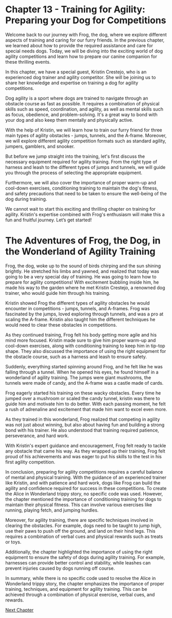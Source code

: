 # Chapter 13 - Training for Agility: Preparing your Dog for Competitions

Welcome back to our journey with Frog, the dog, where we explore different aspects of training and caring for our furry friends. In the previous chapter, we learned about how to provide the required assistance and care for special needs dogs. Today, we will be diving into the exciting world of dog agility competitions and learn how to prepare our canine companion for these thrilling events.

In this chapter, we have a special guest, Kristin Crestejo, who is an experienced dog trainer and agility competitor. She will be joining us to share her knowledge and expertise on training a dog for agility competitions.

Dog agility is a sport where dogs are trained to navigate through an obstacle course as fast as possible. It requires a combination of physical skills such as speed, coordination, and agility, as well as mental skills such as focus, obedience, and problem-solving. It's a great way to bond with your dog and also keep them mentally and physically active.

With the help of Kristin, we will learn how to train our furry friend for three main types of agility obstacles - jumps, tunnels, and the A-frame. Moreover, we will explore different agility competition formats such as standard agility, jumpers, gamblers, and snooker.

But before we jump straight into the training, let's first discuss the necessary equipment required for agility training. From the right type of harness and leash to the different types of jumps and tunnels, we will guide you through the process of selecting the appropriate equipment.

Furthermore, we will also cover the importance of proper warm-up and cool-down exercises, conditioning training to maintain the dog's fitness, and safety precautions that need to be taken to ensure the well-being of the dog during training.

We cannot wait to start this exciting and thrilling chapter on training for agility. Kristin's expertise combined with Frog's enthusiasm will make this a fun and fruitful journey. Let’s get started!
# The Adventures of Frog, the Dog, in the Wonderland of Agility Training

Frog, the dog, woke up to the sound of birds chirping and the sun shining brightly. He stretched his limbs and yawned, and realized that today was going to be a very special day of training. He was going to learn how to prepare for agility competitions! With excitement bubbling inside him, he made his way to the garden where he met Kristin Crestejo, a renowned dog trainer, who would guide him through his training.

Kristin showed Frog the different types of agility obstacles he would encounter in competitions - jumps, tunnels, and A-frames. Frog was fascinated by the jumps, loved exploring through tunnels, and was a pro at scaling the A-frame. Kristin also taught him the different techniques he would need to clear these obstacles in competitions.

As they continued training, Frog felt his body getting more agile and his mind more focused. Kristin made sure to give him proper warm-up and cool-down exercises, along with conditioning training to keep him in tip-top shape. They also discussed the importance of using the right equipment for the obstacle course, such as a harness and leash to ensure safety.

Suddenly, everything started spinning around Frog, and he felt like he was falling through a tunnel. When he opened his eyes, he found himself in a wonderland of agility training. The jumps were giant mushrooms, the tunnels were made of candy, and the A-frame was a castle made of cards.

Frog eagerly started his training on these wacky obstacles. Every time he jumped over a mushroom or scaled the candy tunnel, kristin was there to guide him and motivate him to do better. With each passing moment, he felt a rush of adrenaline and excitement that made him want to excel even more.

As they trained in this wonderland, Frog realized that competing in agility was not just about winning, but also about having fun and building a strong bond with his trainer. He also understood that training required patience, perseverance, and hard work.

With Kristin's expert guidance and encouragement, Frog felt ready to tackle any obstacle that came his way. As they wrapped up their training, Frog felt proud of his achievements and was eager to put his skills to the test in his first agility competition.

In conclusion, preparing for agility competitions requires a careful balance of mental and physical training. With the guidance of an experienced trainer like Kristin, and with patience and hard work, dogs like Frog can build the agility and confidence required for success in these competitions.
To create the Alice in Wonderland trippy story, no specific code was used. However, the chapter mentioned the importance of conditioning training for dogs to maintain their physical fitness. This can involve various exercises like running, playing fetch, and jumping hurdles. 

Moreover, for agility training, there are specific techniques involved in clearing the obstacles. For example, dogs need to be taught to jump high, use their paws to push off the ground, and land on their hind legs. This requires a combination of verbal cues and physical rewards such as treats or toys.

Additionally, the chapter highlighted the importance of using the right equipment to ensure the safety of dogs during agility training. For example, harnesses can provide better control and stability, while leashes can prevent injuries caused by dogs running off course.

In summary, while there is no specific code used to resolve the Alice in Wonderland trippy story, the chapter emphasizes the importance of proper training, techniques, and equipment for agility training. This can be achieved through a combination of physical exercise, verbal cues, and rewards.


[Next Chapter](14_Chapter14.md)